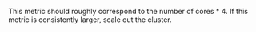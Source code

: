 This metric should roughly correspond to the number of cores * 4. If this metric is consistently larger, scale out the cluster.